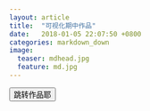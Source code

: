 ```yaml
---
layout: article
title:  "可视化期中作品"
date:   2018-01-05 22:07:50 +0800
categories: markdown_down
image:
  teaser: mdhead.jpg
  feature: md.jpg
---
```

<html>
<head>
<style>
.button {
    background-color: #4CAF50;
    border: none;
    color: white;
    padding: 15px 32px;
    text-align: center;
    text-decoration: none;
    display: inline-block;
    font-size: 16px;
    margin: 4px 2px;
    cursor: pointer;
}
</style>
</head>
<body>
<button id="search-btn" class="button;" onclick="location.href='http://www.baidu.com'" type="submit">跳转作品耶</button> 
</body>
</html>